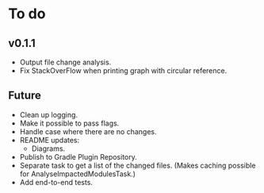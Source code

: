 # To do

## v0.1.1

* Output file change analysis.
* Fix StackOverFlow when printing graph with circular reference.

## Future

* Clean up logging.
* Make it possible to pass flags.
* Handle case where there are no changes.
* README updates:
    * Diagrams.
* Publish to Gradle Plugin Repository.
* Separate task to get a list of the changed files. (Makes caching possible for AnalyseImpactedModulesTask.)
* Add end-to-end tests.
